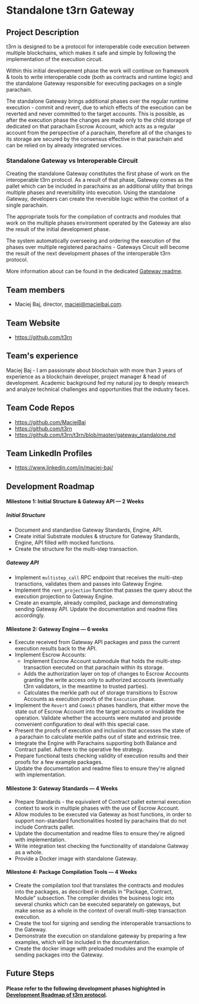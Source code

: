 # Standalone t3rn Gateway 

## Project Description
t3rn is designed to be a protocol for interoperable code execution between multiple blockchains, which makes it safe and simple by following the implementation of the execution circuit.

Within this initial developement phase the work will continue on framework & tools to write interoperable code (both as contracts and runtime logic) and the standalone Gateway responsible for executing packages on a single parachain.

The standalone Gateway brings additional phases over the regular runtime execution - commit and revert, due to which effects of the execution can be reverted and never committed to the target accounts. This is possible, as after the execution phase the changes are made only to the child storage of dedicated on that parachain Escrow Account, which acts as a regular account from the perspective of a parachain, therefore all of the changes to its storage are secured by the consensus effective in that parachain and can be relied on by already integrated services. 

### Standalone Gateway vs Interoperable Circuit
Creating the standalone Gateway constitutes the first phase of work on the interoperable t3rn protocol. As a result of that phase, Gateway comes as the pallet which can be included in parachains as an additional utility that brings multiple phases and reversibility into execution. Using the standalone Gateway, developers can create the reversible logic within the context of a single parachain.

The appropriate tools for the compilation of contracts and modules that work on the multiple phases environment operated by the Gateway are also the result of the initial development phase.  

The system automatically overseeing and ordering the execution of the phases over multiple registered parachains - Gateways Circuit will become the result of the next development phases of the interoperable t3rn protocol. 

More information about can be found in the dedicated [Gateway readme](https://github.com/t3rn/t3rn/blob/master/gateway_standalone.md).

## Team members
* Maciej Baj, director, maciej@maciejbaj.com.

## Team Website	
* https://github.com/t3rn

## Team's experience
Maciej Baj - I am passionate about blockchain with more than 3 years of experience as a blockchain developer, project manager & head of development. Academic background fed my natural joy to deeply research and analyze technical challenges and opportunities that the industry faces.

## Team Code Repos
* https://github.com/MaciejBaj
* https://github.com/t3rn
* https://github.com/t3rn/t3rn/blob/master/gateway_standalone.md

## Team LinkedIn Profiles
* https://www.linkedin.com/in/maciej-baj/

## Development Roadmap 

#### Milestone 1: Initial Structure & Gateway API — 2 Weeks
##### Initial Structure
- Document and standardise Gateway Standards, Engine, API.
- Create initial Substrate modules & structure for Gateway Standards, Engine, API filled with mocked functions.
- Create the structure for the multi-step transaction. 
##### Gateway API
- Implement `multistep_call` RPC endpoint that receives the multi-step transctions, validates them and passes into Gateway Engine.
- Implement the `rent_projection` function that passes the query about the execution projection to Gateway Engine. 
- Create an example, already compiled, package and demonstrating sending Gateway API. Update the documentation and readme files accordingly.

#### Milestone 2: Gateway Engine — 6 weeks
- Execute received from Gateway API packages and pass the current execution results back to the API. 
- Implement Escrow Accounts:
    - Implement Escrow Account submodule that holds the multi-step transaction executed on that parachain within its storage.
    - Adds the authorization layer on top of changes to Escrow Accounts granting the write access only to authorized accounts (eventually t3rn validators, in the meantime to trusted parties).
    - Calculates the merkle path out of storage transitions to Escrow Accounts as execution proofs of the `Execution` phase.
- Implement the `Revert` and `Commit` phases handlers, that either move the state out of Escrow Account into the target accounts or invalidate the operation. Validate whether the accounts were mutated and provide convenient configuration to deal with this special case.
- Present the proofs of execution and inclusion that accesses the state of a parachain to calculate merkle paths out of state and extrinsic tree.
- Integrate the Engine with Parachains supporting both Balance and Contract pallet. Adhere to the operative fee strategy.
- Prepare functional tests checking validity of execution results and their proofs for a few example packages.
- Update the documentation and readme files to ensure they're aligned with implementation. 

#### Milestone 3: Gateway Standards — 4 Weeks
- Prepare Standards - the equivalent of Contract pallet external execution context to work in multiple phases with the use of Escrow Account.
- Allow modules to be executed via Gateway as host functions, in order to support non-standard functionalities hosted by parachains that do not include Contracts pallet.
- Update the documentation and readme files to ensure they're aligned with implementation. 
- Write integration test checking the functionality of standalone Gateway as a whole.
- Provide a Docker image with standalone Gateway.

#### Milestone 4: Package Compilation Tools — 4 Weeks
- Create the compilation tool that translates the contracts and modules into the packages, as described in details in "Package, Contract, Module" subsection. 
The compiler divides the business logic into several chunks which can be executed separately on gateways, but make sense as a whole in the context of overall multi-step transaction execution.
- Create the tool for signing and sending the interoperable transactions to the Gateway.
- Demonstrate the execution on standalone gateway by preparing a few examples, which will be included in the documentation.
- Create the docker image with preloaded modules and the example of sending packages into the Gateway.

## Future Steps 
#### Please refer to the following development phases highighted in [Development Roadmap of t3rn protocol](https://github.com/t3rn/t3rn#development-roadmap).
